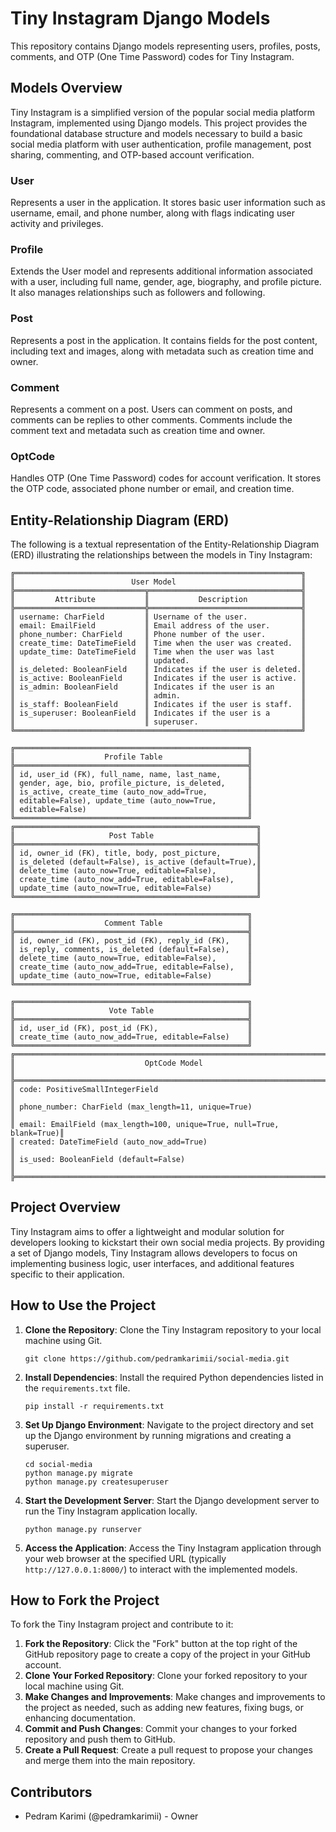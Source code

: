 # Tiny Instagram Django Models

This repository contains Django models representing users, profiles, posts, comments, and OTP (One Time Password) codes for Tiny Instagram.

## Models Overview

Tiny Instagram is a simplified version of the popular social media platform Instagram, implemented using Django models. This project provides the foundational database structure and models necessary to build a basic social media platform with user authentication, profile management, post sharing, commenting, and OTP-based account verification.

### User
Represents a user in the application. It stores basic user information such as username, email, and phone number, along with flags indicating user activity and privileges.

### Profile
Extends the User model and represents additional information associated with a user, including full name, gender, age, biography, and profile picture. It also manages relationships such as followers and following.

### Post
Represents a post in the application. It contains fields for the post content, including text and images, along with metadata such as creation time and owner.

### Comment
Represents a comment on a post. Users can comment on posts, and comments can be replies to other comments. Comments include the comment text and metadata such as creation time and owner.

### OptCode
Handles OTP (One Time Password) codes for account verification. It stores the OTP code, associated phone number or email, and creation time.

## Entity-Relationship Diagram (ERD)

The following is a textual representation of the Entity-Relationship Diagram (ERD) illustrating the relationships between the models in Tiny Instagram:

```
╔════════════════════════════════════════════════════════════════╗
║                          User Model                            ║
╠═════════════════════════════╦══════════════════════════════════╣
║         Attribute           ║           Description            ║
╠═════════════════════════════╬══════════════════════════════════╣
║ username: CharField         ║ Username of the user.            ║
║ email: EmailField           ║ Email address of the user.       ║
║ phone_number: CharField     ║ Phone number of the user.        ║
║ create_time: DateTimeField  ║ Time when the user was created.  ║
║ update_time: DateTimeField  ║ Time when the user was last      ║
║                             ║ updated.                         ║
║ is_deleted: BooleanField    ║ Indicates if the user is deleted.║
║ is_active: BooleanField     ║ Indicates if the user is active. ║
║ is_admin: BooleanField      ║ Indicates if the user is an      ║
║                             ║ admin.                           ║
║ is_staff: BooleanField      ║ Indicates if the user is staff.  ║
║ is_superuser: BooleanField  ║ Indicates if the user is a       ║
║                             ║ superuser.                       ║
╚════════════════════════════════════════════════════════════════╝

╔════════════════════════════════════════════════════╗
║                    Profile Table                   ║
╠════════════════════════════════════════════════════╣
║ id, user_id (FK), full_name, name, last_name,      ║
║ gender, age, bio, profile_picture, is_deleted,     ║
║ is_active, create_time (auto_now_add=True,         ║
║ editable=False), update_time (auto_now=True,       ║
║ editable=False)                                    ║
╚════════════════════════════════════════════════════╝
╔══════════════════════════════════════════════════════╗
║                     Post Table                       ║
╠══════════════════════════════════════════════════════╣
║ id, owner_id (FK), title, body, post_picture,        ║
║ is_deleted (default=False), is_active (default=True),║
║ delete_time (auto_now=True, editable=False),         ║
║ create_time (auto_now_add=True, editable=False),     ║
║ update_time (auto_now=True, editable=False)          ║
╚══════════════════════════════════════════════════════╝

╔════════════════════════════════════════════════════╗
║                    Comment Table                   ║
╠════════════════════════════════════════════════════╣
║ id, owner_id (FK), post_id (FK), reply_id (FK),    ║
║ is_reply, comments, is_deleted (default=False),    ║
║ delete_time (auto_now=True, editable=False),       ║
║ create_time (auto_now_add=True, editable=False),   ║
║ update_time (auto_now=True, editable=False)        ║
╚════════════════════════════════════════════════════╝

╔════════════════════════════════════════════════════╗
║                     Vote Table                     ║
╠════════════════════════════════════════════════════╣
║ id, user_id (FK), post_id (FK),                    ║
║ create_time (auto_now_add=True, editable=False)    ║
╚════════════════════════════════════════════════════╝
╔═══════════════════════════════════════════════════════════════════════╗
║                             OptCode Model                             ║
╠═══════════════════════════════════════════════════════════════════════╣
║ code: PositiveSmallIntegerField                                       ║
║ phone_number: CharField (max_length=11, unique=True)                  ║
║ email: EmailField (max_length=100, unique=True, null=True, blank=True)║
║ created: DateTimeField (auto_now_add=True)                            ║
║ is_used: BooleanField (default=False)                                 ║
╠═══════════════════════════════════════════════════════════════════════╝

```


## Project Overview

Tiny Instagram aims to offer a lightweight and modular solution for developers looking to kickstart their own social media projects. By providing a set of Django models, Tiny Instagram allows developers to focus on implementing business logic, user interfaces, and additional features specific to their application.

## How to Use the Project

1. **Clone the Repository**: Clone the Tiny Instagram repository to your local machine using Git.
    ```
    git clone https://github.com/pedramkarimii/social-media.git
    ```
2. **Install Dependencies**: Install the required Python dependencies listed in the `requirements.txt` file.
    ```
    pip install -r requirements.txt
    ```
3. **Set Up Django Environment**: Navigate to the project directory and set up the Django environment by running migrations and creating a superuser.
    ```
    cd social-media
    python manage.py migrate
    python manage.py createsuperuser
    ```
4. **Start the Development Server**: Start the Django development server to run the Tiny Instagram application locally.
    ```
    python manage.py runserver
    ```
5. **Access the Application**: Access the Tiny Instagram application through your web browser at the specified URL (typically `http://127.0.0.1:8000/`) to interact with the implemented models.

## How to Fork the Project

To fork the Tiny Instagram project and contribute to it:

1. **Fork the Repository**: Click the "Fork" button at the top right of the GitHub repository page to create a copy of the project in your GitHub account.
2. **Clone Your Forked Repository**: Clone your forked repository to your local machine using Git.
3. **Make Changes and Improvements**: Make changes and improvements to the project as needed, such as adding new features, fixing bugs, or enhancing documentation.
4. **Commit and Push Changes**: Commit your changes to your forked repository and push them to GitHub.
5. **Create a Pull Request**: Create a pull request to propose your changes and merge them into the main repository.

## Contributors

- Pedram Karimi (@pedramkarimii) - Owner

